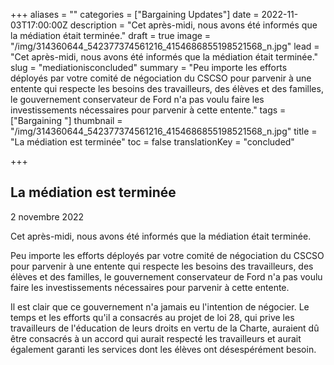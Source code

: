 +++
aliases = ""
categories = ["Bargaining Updates"]
date = 2022-11-03T17:00:00Z
description = "Cet après-midi, nous avons été informés que la médiation était terminée."
draft = true
image = "/img/314360644_542377374561216_4154686855198521568_n.jpg"
lead = "Cet après-midi, nous avons été informés que la médiation était terminée."
slug = "mediationisconcluded"
summary = "Peu importe les efforts déployés par votre comité de négociation du CSCSO pour parvenir à une entente qui respecte les besoins des travailleurs, des élèves et des familles, le gouvernement conservateur de Ford n'a pas voulu faire les investissements nécessaires pour parvenir à cette entente."
tags = ["Bargaining "]
thumbnail = "/img/314360644_542377374561216_4154686855198521568_n.jpg"
title = "La médiation est terminée"
toc = false
translationKey = "concluded"

+++
## La médiation est terminée

2 novembre 2022

Cet après-midi, nous avons été informés que la médiation était terminée.

Peu importe les efforts déployés par votre comité de négociation du CSCSO pour parvenir à une entente qui respecte les besoins des travailleurs, des élèves et des familles, le gouvernement conservateur de Ford n'a pas voulu faire les investissements nécessaires pour parvenir à cette entente.

Il est clair que ce gouvernement n'a jamais eu l'intention de négocier. Le temps et les efforts qu'il a consacrés au projet de loi 28, qui prive les travailleurs de l'éducation de leurs droits en vertu de la Charte, auraient dû être consacrés à un accord qui aurait respecté les travailleurs et aurait également garanti les services dont les élèves ont désespérément besoin.
